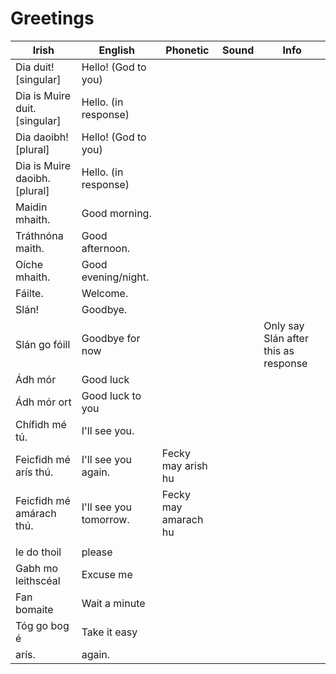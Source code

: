 # Greetings

|Irish|English|Phonetic|Sound|Info|
|------|-------|--------|-----|----|
|Dia duit! [singular]|Hello! (God to you)
|Dia is Muire duit.[singular]|Hello. (in response)
|Dia daoibh! [plural]|Hello! (God to you)
|Dia is Muire daoibh.[plural]|Hello. (in response)
|Maidin mhaith.|Good morning.
|Tráthnóna maith.|Good afternoon.
|Oíche mhaith.|Good evening/night.
|Fáilte.|Welcome.
|Slán!|Goodbye.
|Slán go fóill|Goodbye for now|||Only say Slán after this as response
|Ádh mór|Good luck||
|Ádh mór ort|Good luck to you||
|Chífidh mé tú. |I'll see you.
|Feicfidh mé arís thú.|I'll see you again.|Fecky may arish hu
|Feicfidh mé amárach thú.|I'll see you tomorrow.|Fecky may amarach hu
||
|le do thoil|please
|Gabh mo leithscéal|Excuse me
|Fan bomaite|Wait a minute
|Tóg go bog é|Take it easy
|arís.| again.